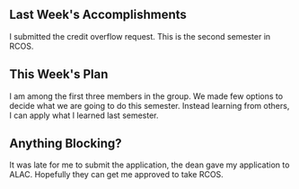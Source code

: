 ## Last Week's Accomplishments

I submitted the credit overflow request. 
This is the second semester in RCOS.

## This Week's Plan

 I am among the first three members in the group. 
 We made few options to decide what we are going to do this semester. 
 Instead learning from others, I can apply what I learned last semester.

## Anything Blocking?

It was late for me to submit the application, the dean gave my application to ALAC.
Hopefully they can get me approved to take RCOS.
